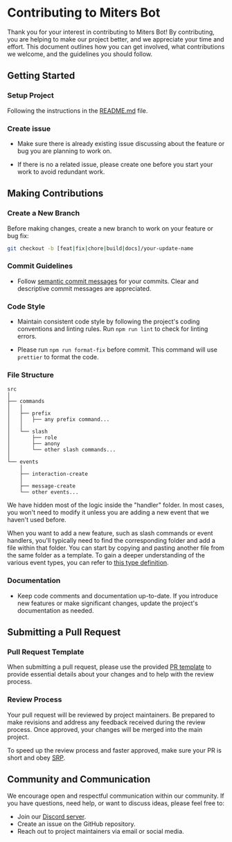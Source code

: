 # Contributing to Miters Bot

Thank you for your interest in contributing to Miters Bot! By contributing, you are helping to make our project better, and we appreciate your time and effort. This document outlines how you can get involved, what contributions we welcome, and the guidelines you should follow.

## Getting Started

### Setup Project

Following the instructions in the [README.md](README.md) file.

### Create issue

- Make sure there is already existing issue discussing about the feature or bug you are planning to work on.

- If there is no a related issue, please create one before you start your work to avoid redundant work.

## Making Contributions

### Create a New Branch

Before making changes, create a new branch to work on your feature or bug fix:

```bash
git checkout -b [feat|fix|chore|build|docs]/your-update-name
```

### Commit Guidelines

- Follow [semantic commit messages](https://semantic-release.gitbook.io/semantic-release/#commit-message-format) for your commits. Clear and descriptive commit messages are appreciated.

### Code Style

- Maintain consistent code style by following the project's coding conventions and linting rules. Run `npm run lint` to check for linting errors.

- Please run `npm run format-fix` before commit. This command will use `prettier` to format the code.

### File Structure

```
src
│
├── commands
│   │
│   ├── prefix
│   │   ├── any prefix command...
│   │
│   └── slash
│       ├── role
│       ├── anony
│       └── other slash commands...
│
└── events
    │
    ├── interaction-create
    │
    ├── message-create
    └── other events...
```

We have hidden most of the logic inside the "handler" folder. In most cases, you won't need to modify it unless you are adding a new event that we haven't used before.

When you want to add a new feature, such as slash commands or event handlers, you'll typically need to find the corresponding folder and add a file within that folder. You can start by copying and pasting another file from the same folder as a template. To gain a deeper understanding of the various event types, you can refer to [this type definition](https://github.com/discordjs/discord.js/blob/3c043d83a93333d803f675cfe31feb62fe1999b1/packages/discord.js/typings/index.d.ts#L4864).

### Documentation

- Keep code comments and documentation up-to-date. If you introduce new features or make significant changes, update the project's documentation as needed.

## Submitting a Pull Request

### Pull Request Template

When submitting a pull request, please use the provided [PR template](.github/PULL_REQUEST_TEMPLATE.md) to provide essential details about your changes and to help with the review process.

### Review Process

Your pull request will be reviewed by project maintainers. Be prepared to make revisions and address any feedback received during the review process. Once approved, your changes will be merged into the main project.

To speed up the review process and faster approved, make sure your PR is short and obey [SRP](https://en.wikipedia.org/wiki/Single-responsibility_principle).

## Community and Communication

We encourage open and respectful communication within our community. If you have questions, need help, or want to discuss ideas, please feel free to:

- Join our [Discord server](https://discord.gg/miters).
- Create an issue on the GitHub repository.
- Reach out to project maintainers via email or social media.
